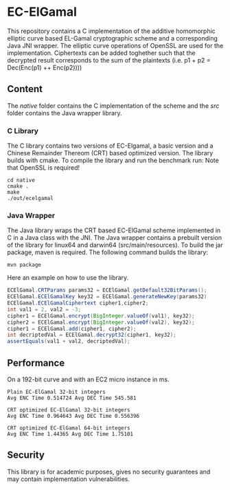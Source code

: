 # EC-ElGamal

This repository contains a C implementation of the additive homomorphic elliptic curve based EL-Gamal cryptographic scheme and a corresponding Java JNI wrapper. The elliptic curve operations of OpenSSL are used for the implementation.
Ciphertexts can be added toghether such that the decrypted result corresponds to the sum of the plaintexts (i.e. p1 + p2 = Dec(Enc(p1) ++ Enc(p2))))

## Content 
The *native* folder contains the C implementation of the scheme and the *src* folder contains the Java wrapper library.

### C Library
The C library contains two versions of EC-Elgamal, a basic version and a Chinese Remainder Thereom (CRT) based optimized version. The library builds with cmake. To compile the library and run the benchmark run: 
Note that OpenSSL is required!

```
cd native
cmake .
make
./out/ecelgamal
```

### Java Wrapper
The Java library wraps the CRT based EC-ElGamal scheme implemented in C in a Java class with the JNI. The Java wrapper contains a prebuilt version of the library for linux64 and darwin64 (src/main/resources).
To build the jar package, maven is required. The following command builds the library:

```
mvn package
```
Here an example on how to use the library.
```java
ECElGamal.CRTParams params32 = ECElGamal.getDefault32BitParams();
ECElGamal.ECElGamalKey key32 = ECElGamal.generateNewKey(params32)
ECElGamal.ECElGamalCiphertext cipher1,cipher2;
int val1 = 2, val2 = -3;
cipher1 = ECElGamal.encrypt(BigInteger.valueOf(val1), key32);
cipher2 = ECElGamal.encrypt(BigInteger.valueOf(val2), key32);
cipher1 = ECElGamal.add(cipher1, cipher2);
int decriptedVal = ECElGamal.decrypt32(cipher1, key32);
assertEquals(val1 + val2, decriptedVal);
```

## Performance 
On a 192-bit curve and with an EC2 micro instance in ms.
 ```
Plain EC-ElGamal 32-bit integers
Avg ENC Time 0.514724 Avg DEC Time 545.581

CRT optimized EC-ElGamal 32-bit integers
Avg ENC Time 0.964643 Avg DEC Time 0.556396

CRT optimized EC-ElGamal 64-bit integers
Avg ENC Time 1.44365 Avg DEC Time 1.75101
```

## Security
This library is for academic purposes, gives no security guarantees and may contain implementation vulnerabilities.
